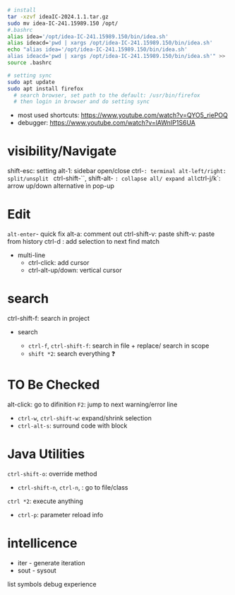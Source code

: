 ```bash
# install
tar -xzvf ideaIC-2024.1.1.tar.gz
sudo mv idea-IC-241.15989.150 /opt/
#.bashrc
alias idea='/opt/idea-IC-241.15989.150/bin/idea.sh'
alias ideacd='pwd | xargs /opt/idea-IC-241.15989.150/bin/idea.sh'
echo "alias idea='/opt/idea-IC-241.15989.150/bin/idea.sh'
alias ideacd='pwd | xargs /opt/idea-IC-241.15989.150/bin/idea.sh'" >> .bashrc
source .bashrc
```

```bash
# setting sync
sudo apt update
sudo apt install firefox
  # search browser, set path to the default: /usr/bin/firefox
  # then login in browser and do setting sync
```

- most used shortcuts: https://www.youtube.com/watch?v=QYO5_riePOQ
- debugger: https://www.youtube.com/watch?v=lAWnIP1S6UA

# visibility/Navigate
shift-esc: setting
alt-1: sidebar open/close
ctrl-`: terminal
alt-left/right: split/unsplit
` ctrl-shift-``,  shift-alt- ` : collapse all/ expand all
`ctrl-j/k`: arrow up/down alternative in pop-up

# Edit
`alt-enter`- quick fix
alt-a: comment out
ctrl-shift-v: paste
shift-v: paste from history
ctrl-d : add selection to next find match
- multi-line
  - ctrl-click: add cursor
  - ctrl-alt-up/down: vertical cursor
# search
ctrl-shift-f: search in project
- search

  - `ctrl-f`, `ctrl-shift-f`: search in file + replace/ search in scope
  - `shift *2`: search everything ❓

# TO Be Checked
alt-click: go to difinition
`F2`: jump to next warning/error line
- `ctrl-w`, `ctrl-shift-w`: expand/shrink selection
- `ctrl-alt-s`: surround code with block

# Java Utilities
`ctrl-shift-o`: override method

- `ctrl-shift-n`, `ctrl-n`, : go to file/class

`ctrl *2`: execute anything

- `ctrl-p`: parameter reload info








# intellicence

- iter - generate iteration
- sout - sysout

list symbols
debug experience
